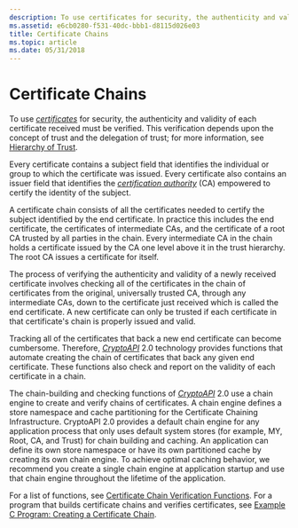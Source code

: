```yaml
---
description: To use certificates for security, the authenticity and validity of each certificate received must be verified. This verification depends upon the concept of trust and the delegation of trust \[Platform Software Development Kit (SDK)\].
ms.assetid: e6cb0280-f531-40dc-bbb1-d8115d026e03
title: Certificate Chains
ms.topic: article
ms.date: 05/31/2018
---
```


# Certificate Chains

To use [*certificates*](../secgloss/c-gly.md) for security, the authenticity and validity of each certificate received must be verified. This verification depends upon the concept of trust and the delegation of trust; for more information, see [Hierarchy of Trust](hierarchy-of-trust.md).

Every certificate contains a subject field that identifies the individual or group to which the certificate was issued. Every certificate also contains an issuer field that identifies the [*certification authority*](../secgloss/c-gly.md) (CA) empowered to certify the identity of the subject.

A certificate chain consists of all the certificates needed to certify the subject identified by the end certificate. In practice this includes the end certificate, the certificates of intermediate CAs, and the certificate of a root CA trusted by all parties in the chain. Every intermediate CA in the chain holds a certificate issued by the CA one level above it in the trust hierarchy. The root CA issues a certificate for itself.

The process of verifying the authenticity and validity of a newly received certificate involves checking all of the certificates in the chain of certificates from the original, universally trusted CA, through any intermediate CAs, down to the certificate just received which is called the end certificate. A new certificate can only be trusted if each certificate in that certificate's chain is properly issued and valid.

Tracking all of the certificates that back a new end certificate can become cumbersome. Therefore, [*CryptoAPI*](../secgloss/c-gly.md) 2.0 technology provides functions that automate creating the chain of certificates that back any given end certificate. These functions also check and report on the validity of each certificate in a chain.

The chain-building and checking functions of [*CryptoAPI*](../secgloss/c-gly.md) 2.0 use a chain engine to create and verify chains of certificates. A chain engine defines a store namespace and cache partitioning for the Certificate Chaining Infrastructure. CryptoAPI 2.0 provides a default chain engine for any application process that only uses default system stores (for example, MY, Root, CA, and Trust) for chain building and caching. An application can define its own store namespace or have its own partitioned cache by creating its own chain engine. To achieve optimal caching behavior, we recommend you create a single chain engine at application startup and use that chain engine throughout the lifetime of the application.

For a list of functions, see [Certificate Chain Verification Functions](cryptography-functions.md). For a program that builds certificate chains and verifies certificates, see [Example C Program: Creating a Certificate Chain](example-c-program-creating-a-certificate-chain.md).

 

 
